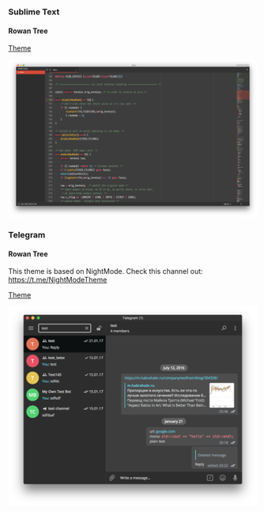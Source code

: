 ### Sublime Text
#### Rowan Tree

[Theme](https://github.com/luc1ph3r/themes/blob/master/Sublime%20Text/RowanTree.tmTheme)

![](https://raw.githubusercontent.com/luc1ph3r/themes/master/Sublime%20Text/screenshot.png?token=ADHrNR-aUwKtsQev7uQYryTKEbSfRRnEks5Y-TDswA%3D%3D)

### Telegram
#### Rowan Tree

This theme is based on NightMode. Check this channel out: https://t.me/NightModeTheme

[Theme](https://github.com/luc1ph3r/themes/blob/master/Telegram/RowanTree.tdesktop-theme)

![](https://raw.githubusercontent.com/luc1ph3r/themes/master/Telegram/screenshot.png?token=ADHrNe9cFbgxD9fgRq_4ehuZ1Miw9pUNks5Y-S1_wA%3D%3D)